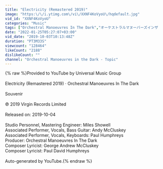 ```yaml
---
title: "Electricity (Remastered 2019)"
image: "https:\/\/i.ytimg.com\/vi\/XXNF4KoVyoU\/hqdefault.jpg"
vid_id: "XXNF4KoVyoU"
categories: "Music"
tags: ["Orchestral Manoeuvres In The Dark","オーケストラルマヌーバーズインザダーク","オーケストラル・マヌーヴァーズ・イン・ザ・ダーク"]
date: "2022-01-25T05:27:07+03:00"
vid_date: "2019-10-03T10:13:48Z"
duration: "PT3M33S"
viewcount: "128464"
likeCount: "2188"
dislikeCount: ""
channel: "Orchestral Manoeuvres in the Dark - Topic"
---
```

{% raw %}Provided to YouTube by Universal Music Group<br /><br />Electricity (Remastered 2019) · Orchestral Manoeuvres In The Dark<br /><br />Souvenir<br /><br />℗ 2019 Virgin Records Limited<br /><br />Released on: 2019-10-04<br /><br />Studio  Personnel, Mastering  Engineer: Miles Showell<br />Associated  Performer, Vocals, Bass  Guitar: Andy McCluskey<br />Associated  Performer, Vocals, Keyboards: Paul Humphreys<br />Producer: Orchestral Manoeuvres In The Dark<br />Composer  Lyricist: George Andrew McCluskey<br />Composer  Lyricist: Paul David Humphreys<br /><br />Auto-generated by YouTube.{% endraw %}
